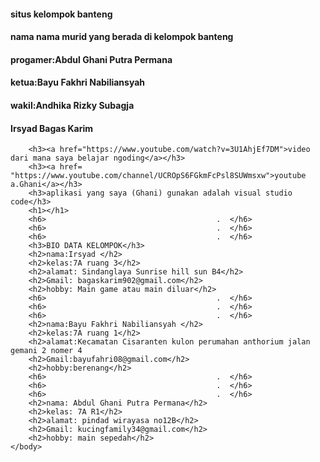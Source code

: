 <!DOCTYPE html>
<html>
    <head>
        <title>KELOMPOK BANTENG</title>
    </head>
    <body>
        <h4>situs kelompok banteng</h4> 
        <h4>nama nama murid yang berada di kelompok banteng</h4>
        <h4>progamer:Abdul Ghani Putra Permana</h4>
        <h4>ketua:Bayu Fakhri Nabiliansyah</h4>
        <h4>wakil:Andhika Rizky Subagja</h4>
        <h4>Irsyad Bagas Karim</h4>

        <h3><a href="https://www.youtube.com/watch?v=3U1AhjEf7DM">video dari mana saya belajar ngoding</a></h3>
        <h3><a href= "https://www.youtube.com/channel/UCROpS6FGkmFcPsl8SUWmsxw">youtube a.Ghani</a></h3>
        <h3>aplikasi yang saya (Ghani) gunakan adalah visual studio code</h3>
        <h1></h1>
        <h6>                                      .  </h6>
        <h6>                                      .  </h6>
        <h6>                                      .  </h6>
        <h3>BIO DATA KELOMPOK</h3>
        <h2>nama:Irsyad </h2>
        <h2>kelas:7A ruang 3</h2>
        <h2>alamat: Sindanglaya Sunrise hill sun B4</h2>
        <h2>Gmail: bagaskarim902@gmail.com</h2>
        <h2>hobby: Main game atau main diluar</h2>
        <h6>                                      .  </h6>
        <h6>                                      .  </h6>
        <h6>                                      .  </h6>
        <h2>nama:Bayu Fakhri Nabiliansyah </h2>
        <h2>kelas:7A ruang 1</h2>
        <h2>alamat:Kecamatan Cisaranten kulon perumahan anthorium jalan gemani 2 nomer 4 
        <h2>Gmail:bayufahri08@gmail.com</h2>
        <h2>hobby:berenang</h2>
        <h6>                                      .  </h6>
        <h6>                                      .  </h6>
        <h6>                                      .  </h6>
        <h2>nama: Abdul Ghani Putra Permana</h2>
        <h2>kelas: 7A R1</h2>
        <h2>alamat: pindad wirayasa no12B</h2>
        <h2>Gmail: kucingfamily34@gmail.com</h2>
        <h2>hobby: main sepedah</h2>
    </body>
</html>

